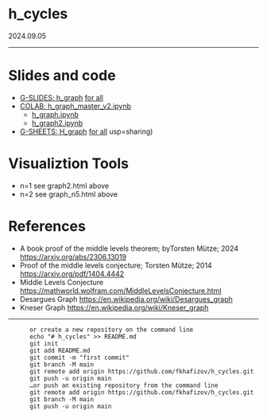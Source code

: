 # h_cycles

2024.09.05


----------
# Slides and code
* [G-SLIDES: h_graph](https://docs.google.com/presentation/d/1uo-4FM9PmssMOKztGigcKGCwonDHqCk-w6lyK8QRPw0/edit#slide=id.g2fafb3f5ba4_0_18) [for all](https://docs.google.com/presentation/d/1uo-4FM9PmssMOKztGigcKGCwonDHqCk-w6lyK8QRPw0/edit?)
* [COLAB: h_graph_master_v2.ipynb](https://colab.research.google.com/drive/1WiRS5vEqdOLMbq_R7dYeKf-28fJSzsin?usp=sharing)
  * [h_graph.ipynb]()
  * [h_graph2.ipynb]()
* [G-SHEETS: H_graph](https://docs.google.com/spreadsheets/d/1IZ1tI5acuB7Cpla31DKSHJqDdLMkAuhZyKlztbT0vPY/edit?gid=0#gid=0) [for all](https://docs.google.com/spreadsheets/d/1IZ1tI5acuB7Cpla31DKSHJqDdLMkAuhZyKlztbT0vPY/edit?usp=sharing)
usp=sharing)

# Visualiztion Tools
* n=1 see graph2.html above
* n=2 see graph_n5.html above

# References
* A book proof of the middle levels theorem; byTorsten Mütze; 2024 https://arxiv.org/abs/2306.13019
* Proof of the middle levels conjecture; Torsten Mütze; 2014 https://arxiv.org/pdf/1404.4442
* Middle Levels Conjecture https://mathworld.wolfram.com/MiddleLevelsConjecture.html
* Desargues Graph https://en.wikipedia.org/wiki/Desargues_graph
* Kneser Graph https://en.wikipedia.org/wiki/Kneser_graph



---------

          or create a new repository on the command line
          echo "# h_cycles" >> README.md
          git init
          git add README.md
          git commit -m "first commit"
          git branch -M main
          git remote add origin https://github.com/fkhafizov/h_cycles.git
          git push -u origin main
          …or push an existing repository from the command line
          git remote add origin https://github.com/fkhafizov/h_cycles.git
          git branch -M main
          git push -u origin main

